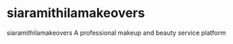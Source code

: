 # siaramithilamakeovers
siaramithilamakeovers  A professional makeup and beauty  service  platform 
